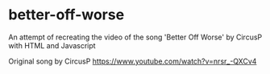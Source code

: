 # better-off-worse

An attempt of recreating the video of the song 'Better Off Worse' by CircusP with HTML and Javascript

Original song by CircusP
https://www.youtube.com/watch?v=nrsr_-QXCv4
